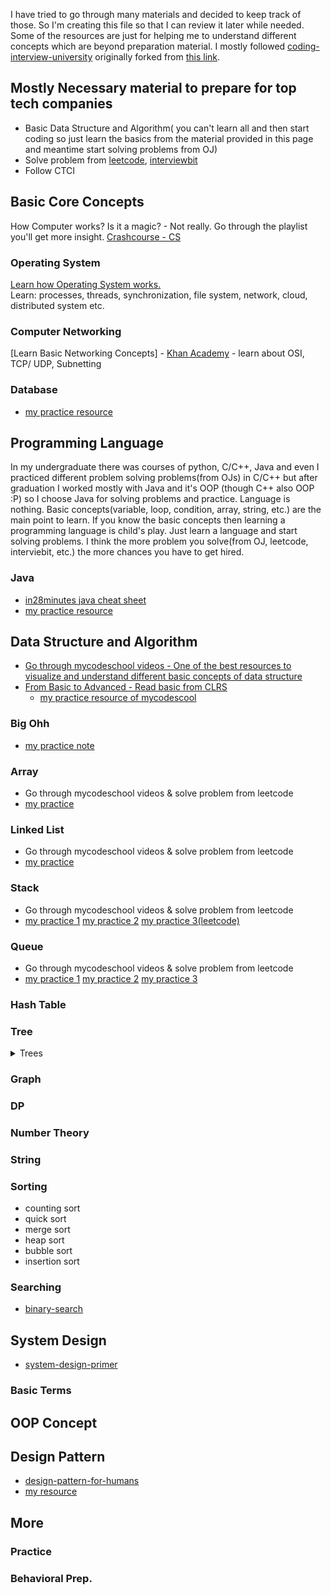 I have tried to go through many materials and decided to keep track of those. So I'm creating this file so that I can review it later while needed. Some of the resources are just for helping me to understand different concepts which are beyond preparation material. 
I mostly followed [coding-interview-university](https://github.com/transparent2/coding-interview-university) originally forked from [this link](https://github.com/jwasham/coding-interview-university). 
## Mostly Necessary material to prepare for top tech companies
  - Basic Data Structure and Algorithm( you can't learn all and then start coding so just learn the basics from the material provided in this page and meantime start solving problems from OJ)
  - Solve problem from [leetcode](https://leetcode.com/), [interviewbit](http://interviewbit.com/)
  - Follow CTCI

## Basic Core Concepts
How Computer works? Is it a magic? - Not really. Go through the playlist you'll get more insight. [Crashcourse - CS](https://www.youtube.com/watch?v=tpIctyqH29Q&list=PL8dPuuaLjXtNlUrzyH5r6jN9ulIgZBpdo)
### Operating System
  [Learn how Operating System works.](https://www.youtube.com/playlist?list=PL--jIyXjDXf6Q4XA6q8RYnyChYzJ0K0F2 ) \
  Learn:  processes, threads, synchronization, file system, network, cloud, distributed system etc.
### Computer Networking
  [Learn Basic Networking Concepts] 
    - [Khan Academy](https://www.khanacademy.org/computing/computer-science/internet-intro)
    - learn about OSI, TCP/ UDP, Subnetting
### Database
  - [my practice resource](https://github.com/forhadmethun/Code/blob/master/Others/general-topics/programming-syntax/basic-sql.md)

## Programming Language
In my undergraduate there was courses of python, C/C++, Java and even I practiced different problem solving problems(from OJs) in C/C++ but after graduation I worked mostly with Java and it's OOP (though C++ also OOP :P) so I choose Java for solving problems and practice. Language is nothing. Basic concepts(variable, loop, condition, array, string, etc.) are the main point to learn. If you know the basic concepts then learning a programming language is child's play. Just learn a language and start solving problems. I think the more problem you solve(from OJ, leetcode, interviebit, etc.) the more chances you have to get hired. 
### Java
  - [in28minutes java cheat sheet](https://github.com/transparent2/java-cheat-sheet)
  - [my practice resource](https://github.com/forhadmethun/Code/blob/master/Others/general-topics/programming-syntax/basic-java.md)

## Data Structure and Algorithm
 - [Go through mycodeschool videos - One of the best resources to visualize and understand different basic concepts of data structure](https://tinyurl.com/y9caul5o)
 - [From Basic to Advanced - Read basic from CLRS](https://tinyurl.com/wh5peyg)
   - [my practice resource of mycodescool](https://github.com/forhadmethun/Code/tree/master/interview-prep/src/mycodeschool)
### Big Ohh
 - [my practice note](https://github.com/forhadmethun/Code/tree/master/Others/general-topics/regular-learnings/2020/january/9.md)
### Array
 - Go through mycodeschool videos & solve problem from leetcode
 - [my practice](https://github.com/forhadmethun/Code/tree/master/interview-prep/src/topic_wise/datastructure/array)

### Linked List
 - Go through mycodeschool videos & solve problem from leetcode
 - [my practice](https://github.com/forhadmethun/Code/blob/master/interview-prep/src/mycodeschool/list)
### Stack 
 - Go through mycodeschool videos & solve problem from leetcode
 - [my practice 1](https://github.com/forhadmethun/Code/blob/master/interview-prep/src/mycodeschool/stack) [my practice 2](https://github.com/forhadmethun/Code/tree/master/interview-prep/src/amazon/data_structures/stack) [my practice 3(leetcode)](https://github.com/forhadmethun/Code/tree/master/interview-prep/src/leetcode/stack)
### Queue
 - Go through mycodeschool videos & solve problem from leetcode
 - [my practice 1](https://github.com/forhadmethun/Code/blob/master/interview-prep/src/mycodeschool/queue) [my practice 2](https://github.com/forhadmethun/Code/tree/master/interview-prep/src/amazon/data_structures/queue) [my practice 3](https://github.com/forhadmethun/Data-Structure/tree/master/queue)
### Hash Table
### Tree

<details>
<summary>Trees</summary>

#### Basic Tree
#### BST
#### Heap/ Priority Queue/ Binary Heap

</details>

### Graph
### DP
### Number Theory
### String
### Sorting
 - counting sort
 - quick sort
 - merge sort
 - heap sort
 - bubble sort
 - insertion sort
### Searching
 - [binary-search]()

## System Design 
 - [system-design-primer](https://github.com/transparent2/system-design-primer)
### Basic Terms

## OOP Concept

## Design Pattern
- [design-pattern-for-humans](https://github.com/transparent2/design-patterns-for-humans)
- [my resource](https://github.com/forhadmethun/Code/tree/master/Others/general-topics/design-pattern/src)
## More
### Practice
### Behavioral Prep.
